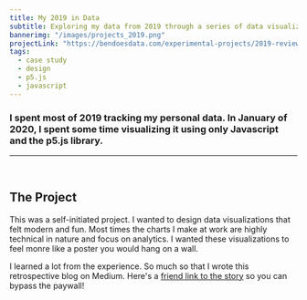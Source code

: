 ```yaml
---
title: My 2019 in Data
subtitle: Exploring my data from 2019 through a series of data visualization posters.
bannerimg: "/images/projects_2019.png"
projectLink: "https://bendoesdata.com/experimental-projects/2019-review/"
tags:
  - case study
  - design
  - p5.js
  - javascript
---
```


### I spent most of 2019 tracking my personal data. In January of 2020, I spent some time visualizing it using only Javascript and the p5.js library.

---

<br>

## The Project

This was a self-initiated project. I wanted to design data visualizations that felt modern and fun. Most times the charts I make at work are highly technical in nature and focus on analytics. I wanted these visualizations to feel monre like a poster you would hang on a wall.

I learned a lot from the experience. So much so that I wrote this retrospective blog on Medium. Here's a [friend link to the story](https://medium.com/nightingale/my-year-in-data-a-visual-reflection-on-2019-e1545be7d680?source=friends_link&sk=94f45721736dd8686008ba43153700c6) so you can bypass the paywall!


